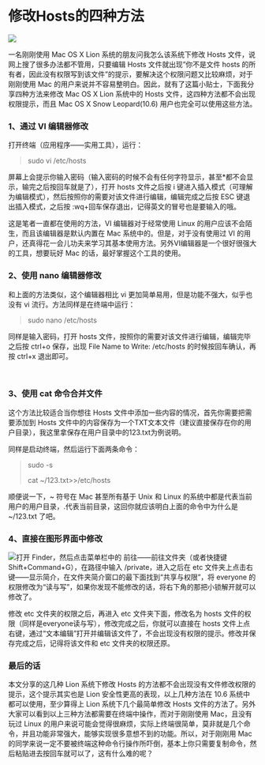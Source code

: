 # 修改Hosts的四种方法

![](http://www.macappbox.com/d/file/tips/2014/a482262d064944c9d6c0992abd98d301.png)

一名刚刚使用 Mac OS X Lion 系统的朋友问我怎么该系统下修改 Hosts 文件，说网上搜了很多办法都不管用，只要编辑 Hosts 文件就出现”你不是文件 hosts 的所有者，因此没有权限写到该文件”的提示，要解决这个权限问题又比较麻烦，对于刚刚使用 Mac 的用户来说并不容易整明白。因此，就有了这篇小贴士，下面我分享四种方法来修改 Mac OS X Lion 系统中的 Hosts 文件，这四种方法都不会出现权限提示，而且 Mac OS X Snow Leopard(10.6) 用户也完全可以使用这些方法。

### 1、通过 VI 编辑器修改

打开终端（应用程序——实用工具），运行：

> sudo vi /etc/hosts

屏幕上会提示你输入密码（输入密码的时候不会有任何字符显示，甚至*都不会显示，输完之后按回车就是了），打开 hosts 文件之后按 i 键进入插入模式（可理解为编辑模式），然后按照你的需要对该文件进行编辑，编辑完成之后按 ESC 键退出插入模式，之后按 :wq+回车保存退出，记得英文的冒号也是要输入的哦。

这是笔者一直都在使用的方法，VI 编辑器对于经常使用 Linux 的用户应该不会陌生，而且该编辑器是默认内置在 Mac 系统中的。但是，对于没有使用过 VI 的用户，还真得花一会儿功夫来学习其基本使用方法。另外VI编辑器是一个很好很强大的工具，想要玩好 Mac 的话，最好掌握这个工具的使用。

### 2、使用 nano 编辑器修改

和上面的方法类似，这个编辑器相比 vi 更加简单易用，但是功能不强大，似乎也没有 vi 流行。方法同样是在终端中运行：

> sudo nano /etc/hosts

同样是输入密码，打开 hosts 文件，按照你的需要对该文件进行编辑，编辑完毕之后按 ctrl+o 保存，出现 File Name to Write: /etc/hosts 的时候按回车确认，再按 ctrl+x 退出即可。

 

### 3、使用 cat 命令合并文件

这个方法比较适合当你想往 Hosts 文件中添加一些内容的情况，首先你需要把需要添加到 Hosts 文件中的内容保存为一个TXT文本文件（建议直接保存在你的用户目录），我这里拿保存在用户目录中的123.txt为例说明。

同样是启动终端，然后运行下面两条命令：

> sudo -s
> 
> cat ~/123.txt>>/etc/hosts

顺便说一下，~ 符号在 Mac 甚至所有基于 Unix 和 Linux 的系统中都是代表当前用户的用户目录，.代表当前目录，这回你就应该明白上面的命令中为什么是 ~/123.txt 了吧。

### 4、直接在图形界面中修改

![](http://www.macappbox.com/d/file/tips/2014/4a269f7a15bed55cedf21b65f105a576.png)打开 Finder，然后点击菜单栏中的 前往——前往文件夹（或者快捷键 Shift+Command+G），在路径中输入 /private，进入之后在 etc 文件夹上点击右键——显示简介，在文件夹简介窗口的最下面找到“共享与权限”，将 everyone 的权限修改为“读与写”，如果你发现不能修改的话，将右下角的那把小锁解开就可以修改了。

修改 etc 文件夹的权限之后，再进入 etc 文件夹下面，修改名为 hosts 文件的权限（同样是everyone读与写），修改完成之后，你就可以直接在 hosts 文件上点右键，通过“文本编辑”打开并编辑该文件了，不会出现没有权限的提示。修改并保存完成之后，记得将该文件和 etc 文件夹的权限还原。

### 最后的话

本文分享的这几种 Lion 系统下修改 Hosts 的方法都不会出现没有文件修改权限的提示，这个提示其实也是 Lion 安全性更高的表现，以上几种方法在 10.6 系统中都可以使用，至少算得上 Lion 系统下几个最简单修改 Hosts 文件的方法了。另外大家可以看到以上三种方法都需要在终端中操作，而对于刚刚使用 Mac，且没有玩过 Linux 的用户来说可能会觉得很麻烦，实际上终端很简单，莫非就是几个命令，并且功能非常强大，能够实现很多意想不到的功能。所以，对于刚刚用 Mac 的同学来说一定不要被终端这种命令行操作所吓倒，基本上你只需要复制命令，然后粘贴进去按回车就可以了，这有什么难的呢？
